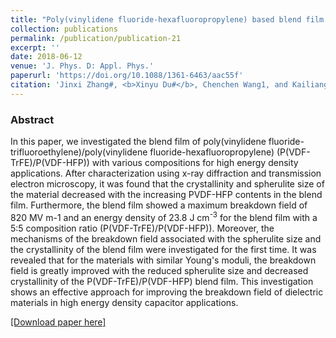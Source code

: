 ```yaml
---
title: "Poly(vinylidene fluoride-hexafluoropropylene) based blend film for ultrahigh energy density capacitor applications"
collection: publications
permalink: /publication/publication-21
excerpt: ''
date: 2018-06-12
venue: 'J. Phys. D: Appl. Phys.'
paperurl: 'https://doi.org/10.1088/1361-6463/aac55f'
citation: 'Jinxi Zhang#, <b>Xinyu Du#</b>, Chenchen Wang1, and Kailiang Ren, "Poly(vinylidene fluoride-hexafluoropropylene) based blend film for ultrahigh energy density capacitor applications", <b><i>J. Phys. D: Appl. Phys.</i></b> <b>51</b>, 255306 (2018)'
---
```

### Abstract

In this paper, we investigated the blend film of poly(vinylidene fluoride-trifluoroethylene)/poly(vinylidene fluoride-hexafluoropropylene) (P(VDF-TrFE)/P(VDF-HFP)) with various compositions for high energy density applications. After characterization using x-ray diffraction and transmission electron microscopy, it was found that the crystallinity and spherulite size of the material decreased with the increasing PVDF-HFP contents in the blend film. Furthermore, the blend film showed a maximum breakdown field of 820 MV m-1 and an energy density of 23.8 J cm<sup>-3</sup> for the blend film with a 5:5 composition ratio (P(VDF-TrFE)/P(VDF-HFP)). Moreover, the mechanisms of the breakdown field associated with the spherulite size and the crystallinity of the blend film were investigated for the first time. It was revealed that for the materials with similar Young's moduli, the breakdown field is greatly improved with the reduced spherulite size and decreased crystallinity of the P(VDF-TrFE)/P(VDF-HFP) blend film. This investigation shows an effective approach for improving the breakdown field of dielectric materials in high energy density capacitor applications.

[[Download paper here]](https://doi.org/10.1088/1361-6463/aac55f)